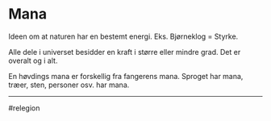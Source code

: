 # Mana
Ideen om at naturen har en bestemt energi. Eks. Bjørneklog = Styrke.

Alle dele i universet besidder en kraft i større eller mindre grad. Det er overalt og i alt.

En høvdings mana er forskellig fra fangerens mana. Sproget har mana, træer, sten, personer osv. har mana.

---
#relegion 

